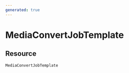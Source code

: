 ```yaml
---
generated: true
---
```


# MediaConvertJobTemplate


## Resource

```text
MediaConvertJobTemplate
```



